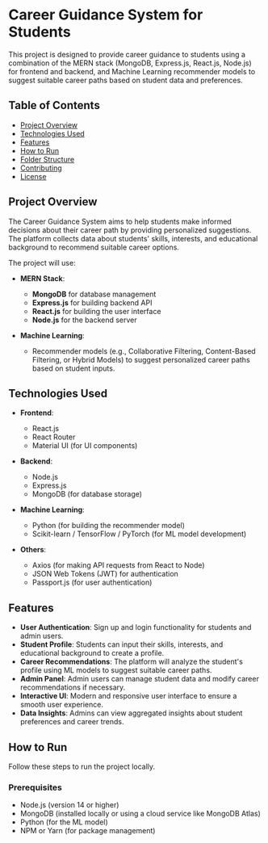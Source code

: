 # Career Guidance System for Students

This project is designed to provide career guidance to students using a combination of the MERN stack (MongoDB, Express.js, React.js, Node.js) for frontend and backend, and Machine Learning recommender models to suggest suitable career paths based on student data and preferences.

## Table of Contents

- [Project Overview](#project-overview)
- [Technologies Used](#technologies-used)
- [Features](#features)
- [How to Run](#how-to-run)
- [Folder Structure](#folder-structure)
- [Contributing](#contributing)
- [License](#license)

## Project Overview

The Career Guidance System aims to help students make informed decisions about their career path by providing personalized suggestions. The platform collects data about students' skills, interests, and educational background to recommend suitable career options. 

The project will use:
- **MERN Stack**: 
  - **MongoDB** for database management
  - **Express.js** for building backend API
  - **React.js** for building the user interface
  - **Node.js** for the backend server
  
- **Machine Learning**:
  - Recommender models (e.g., Collaborative Filtering, Content-Based Filtering, or Hybrid Models) to suggest personalized career paths based on student inputs.

## Technologies Used

- **Frontend**:
  - React.js
  - React Router
  - Material UI (for UI components)

- **Backend**:
  - Node.js
  - Express.js
  - MongoDB (for database storage)

- **Machine Learning**:
  - Python (for building the recommender model)
  - Scikit-learn / TensorFlow / PyTorch (for ML model development)

- **Others**:
  - Axios (for making API requests from React to Node)
  - JSON Web Tokens (JWT) for authentication
  - Passport.js (for user authentication)
  
## Features

- **User Authentication**: Sign up and login functionality for students and admin users.
- **Student Profile**: Students can input their skills, interests, and educational background to create a profile.
- **Career Recommendations**: The platform will analyze the student's profile using ML models to suggest suitable career paths.
- **Admin Panel**: Admin users can manage student data and modify career recommendations if necessary.
- **Interactive UI**: Modern and responsive user interface to ensure a smooth user experience.
- **Data Insights**: Admins can view aggregated insights about student preferences and career trends.

## How to Run

Follow these steps to run the project locally.

### Prerequisites

- Node.js (version 14 or higher)
- MongoDB (installed locally or using a cloud service like MongoDB Atlas)
- Python (for the ML model)
- NPM or Yarn (for package management)
